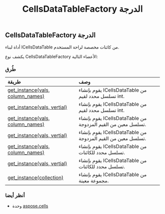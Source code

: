 ﻿---
title: CellsDataTableFactory الدرجة
second_title: Aspose.Cells for Python via .NET API المراجع
description:
type: docs
weight: 200
url: /ar/python-net/aspose.cells/cellsdatatablefactory/
is_root: false
---
##  CellsDataTableFactory الدرجة
أداة لبناء ICellsDataTable من كائنات مخصصة لراحة المستخدم.



يكشف نوع CellsDataTableFactory الأعضاء التالية:

###  طُرق
| طريقة| وصف|
| :- | :- |
| [get_instance(vals, column_names)](/cells/ar/python-net/aspose.cells/cellsdatatablefactory/get_instance/#list-list) |يقوم بإنشاء ICellsDataTable من تسلسل محدد لقيم int.|
| [get_instance(vals, vertial)](/cells/ar/python-net/aspose.cells/cellsdatatablefactory/get_instance/#list-bool) |يقوم بإنشاء ICellsDataTable من تسلسل محدد لقيم int.|
| [get_instance(vals, column_names)](/cells/ar/python-net/aspose.cells/cellsdatatablefactory/get_instance/#list-list) | يقوم بإنشاء ICellsDataTable من تسلسل معين من القيم المزدوجة.|
| [get_instance(vals, vertial)](/cells/ar/python-net/aspose.cells/cellsdatatablefactory/get_instance/#list-bool) | يقوم بإنشاء ICellsDataTable من تسلسل معين من القيم المزدوجة.|
| [get_instance(vals, column_names)](/cells/ar/python-net/aspose.cells/cellsdatatablefactory/get_instance/#list-list) | يقوم بإنشاء ICellsDataTable من تسلسل محدد للكائنات.|
| [get_instance(vals, vertial)](/cells/ar/python-net/aspose.cells/cellsdatatablefactory/get_instance/#list-bool) | يقوم بإنشاء ICellsDataTable من تسلسل محدد للكائنات.|
| [get_instance(collection)](/cells/ar/python-net/aspose.cells/cellsdatatablefactory/get_instance/#list) | يقوم بإنشاء ICellsDataTable من مجموعة معينة.|



###  أنظر أيضا
* وحدة [aspose.cells](..)

